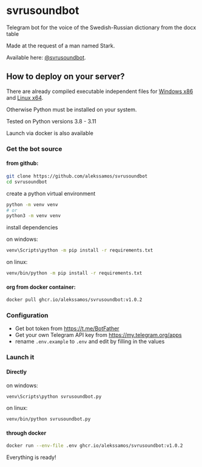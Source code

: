 # svrusoundbot
Telegram bot for the voice of the Swedish-Russian dictionary from the docx table


Made at the request of a man named Stark.

Available here: [@svrusoundbot](https://t.me/svrusoundbot).

## How to deploy on your server?

There are already compiled executable independent files for [Windows x86](https://github.com/alekssamos/svrusoundbot/releases/download/v1.0.2/svrusoundbot.exe) and [Linux x64](https://github.com/alekssamos/svrusoundbot/releases/download/v1.0.2/svrusoundbot).

Otherwise
Python must be installed on your system.

Tested on Python versions 3.8 - 3.11


Launch via docker is also available

### Get the bot source 
#### from github:
```bash
git clone https://github.com/alekssamos/svrusoundbot
cd svrusoundbot

```

create a python virtual environment

```bash
python -m venv venv
# or
python3 -m venv venv
```

install dependencies

on windows:
```bat
venv\Scripts\python -m pip install -r requirements.txt
```

on linux:

```bash
venv/bin/python -m pip install -r requirements.txt
```
#### org from docker container:
```bash
docker pull ghcr.io/alekssamos/svrusoundbot:v1.0.2
```
### Configuration
* Get bot token from https://t.me/BotFather
* Get your own Telegram API key from https://my.telegram.org/apps
* rename `.env.example` to `.env` and edit by filling in the values
### Launch it
#### Directly
on windows:
```bat
venv\Scripts\python svrusoundbot.py
```
on linux:

```bash
venv/bin/python svrusoundbot.py
```
#### through docker
```bash
docker run --env-file .env ghcr.io/alekssamos/svrusoundbot:v1.0.2
```

Everything is ready!
